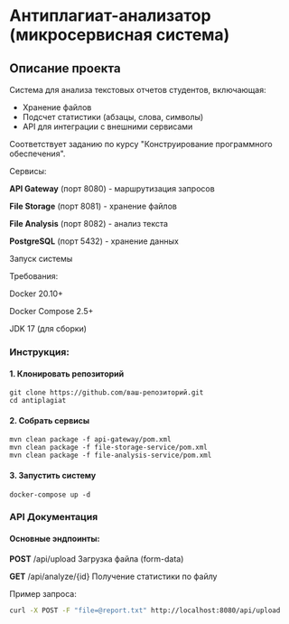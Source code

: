 # Антиплагиат-анализатор (микросервисная система)

## Описание проекта
Система для анализа текстовых отчетов студентов, включающая:
- Хранение файлов
- Подсчет статистики (абзацы, слова, символы)
- API для интеграции с внешними сервисами

Соответствует заданию по курсу "Конструирование программного обеспечения".

Сервисы:

**API Gateway** (порт 8080) - маршрутизация запросов

**File Storage** (порт 8081) - хранение файлов

**File Analysis** (порт 8082) - анализ текста

**PostgreSQL** (порт 5432) - хранение данных

Запуск системы

Требования:

Docker 20.10+

Docker Compose 2.5+

JDK 17 (для сборки)

### Инструкция:

#### 1. Клонировать репозиторий
```
git clone https://github.com/ваш-репозиторий.git
cd antiplagiat
```

#### 2. Собрать сервисы
```
mvn clean package -f api-gateway/pom.xml
mvn clean package -f file-storage-service/pom.xml
mvn clean package -f file-analysis-service/pom.xml
```

#### 3. Запустить систему
```
docker-compose up -d
```
### API Документация

#### Основные эндпоинты:

**POST**	/api/upload	Загрузка файла (form-data)

**GET**	/api/analyze/{id}	Получение статистики по файлу

Пример запроса:

```bash
curl -X POST -F "file=@report.txt" http://localhost:8080/api/upload
```